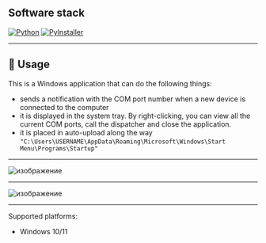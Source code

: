 ## Software stack
[![Python](https://img.shields.io/static/v1?style=for-the-badge&label=Python&message=3.11&logo=Python&color=blue&labelColor=yellow)](https://python.org/)
[![PyInstaller](https://img.shields.io/static/v1?style=for-the-badge&label=PyInstaller&message=5.13.0&logo=Python&color=blue&labelColor=yellow)](https://pyinstaller.org/en/stable/)
***


## 📜 Usage

This is a Windows application that can do the following things:
* sends a notification with the COM port number when a new device is connected to the computer
* it is displayed in the system tray. By right-clicking, you can view all the current COM ports, call the dispatcher and close the application.
* it is placed in auto-upload along the way ```"C:\Users\USERNAME\AppData\Roaming\Microsoft\Windows\Start Menu\Programs\Startup"```

***

![изображение](https://github.com/user-attachments/assets/345bfedd-0e4d-4904-9f3e-8e5687ad30e9)

***

![изображение](https://github.com/user-attachments/assets/73275bcc-ab35-46fa-ace0-e4a2096e3632)

***

Supported platforms:
* Windows 10/11

